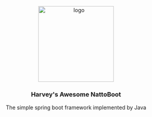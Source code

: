 <div align="center">
  <p>
    <img src="https://harvey-image.oss-cn-hangzhou.aliyuncs.com/telegram.png" alt="logo" width="200" height="auto"/>
  </p>
  <h3>Harvey's Awesome NattoBoot</h3>
  <p>The simple spring boot framework implemented by Java</p>
</div>
